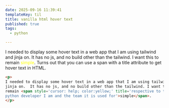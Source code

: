 ```yaml
---
date: 2025-09-16 11:39:41
templateKey: til
title: vanilla html hover text
published: true
tags:
  - python

---
```


I needed to display some hover text in a web app that I am using tailwind and
jinja on.  It has no js, and no build other than the tailwind. I want this to
remain <span style='cursor: help; color:yellow;' title='respective to the
python developer I am and the team it is used for'>simple</span>. Turns out
that you can use a span with a title attribute to get hover text in
HTML.

``` html
<p>
I needed to display some hover text in a web app that I am using tailwind and
jinja on.  It has no js, and no build other than the tailwind. I want this to
remain <span style='cursor: help; color:yellow;' title='respective to the
python developer I am and the team it is used for'>simple</span>.
</p>
```
